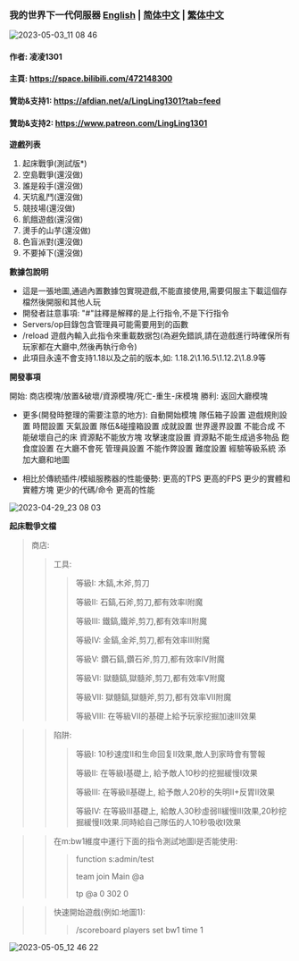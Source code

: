 ### 我的世界下一代伺服器 [English](README.md) | [简体中文](README_ZH-CN.md) | [繁体中文](README_ZH-TW.md)

![2023-05-03_11 08 46](https://user-images.githubusercontent.com/65935235/235826804-8f719e9d-361b-4ca7-82a5-b266598437b0.png)

#### 作者: 凌凌1301
#### 主頁: https://space.bilibili.com/472148300
#### 贊助&支持1: https://afdian.net/a/LingLing1301?tab=feed
#### 贊助&支持2: https://www.patreon.com/LingLing1301

**遊戲列表**
1. 起床戰爭(測試版*)
2. 空島戰爭(還沒做)
3. 誰是殺手(還沒做)
4. 天坑亂鬥(還沒做)
5. 競技場(還沒做)
6. 飢餓遊戲(還沒做)
7. 燙手的山芋(還沒做)
8. 色盲派對(還沒做)
9. 不要掉下(還沒做)

**數據包說明**
- 這是一張地圖,通過內置數據包實現遊戲,不能直接使用,需要伺服主下載這個存檔然後開服和其他人玩
- 開發者註意事項: "#"註釋是解釋的是上行指令,不是下行指令
- Servers/op目錄包含管理員可能需要用到的函數
- /reload 遊戲內輸入此指令來重載数据包(為避免錯誤,請在遊戲進行時確保所有玩家都在大廳中,然後再執行命令)
- 此項目永遠不會支持1.18以及之前的版本,如: 1.18.2\1.16.5\1.12.2\1.8.9等

**開發事項**

開始:
商店模塊/放置&破壞/資源模塊/死亡-重生-床模塊
勝利: 返回大廳模塊

- 更多(開發時整理的需要注意的地方):
自動開始模塊
隊伍箱子設置
遊戲規則設置
時間設置
天氣設置
隊伍&碰撞箱設置
成就設置
世界邊界設置
不能合成
不能破壞自己的床
資源點不能放方塊
攻擊速度設置
資源點不能生成過多物品
飽食度設置
在大廳不會死
管理員設置
不能作弊設置
難度設置
經驗等級系統
添加大廳和地圖

- 相比於傳統插件/模組服務器的性能優勢:
更高的TPS
更高的FPS
更少的實體和實體方塊
更少的代碼/命令
更高的性能

![2023-04-29_23 08 03](https://user-images.githubusercontent.com/65935235/235310518-758914ab-5888-491d-8ff8-44cc215a649f.png)

**起床戰爭文檔**

> 商店:
> 
>> 工具:
>> 
>>> 等級I: 木鎬,木斧,剪刀
>>> 
>>> 等級II: 石鎬,石斧,剪刀,都有效率I附魔
>>> 
>>> 等級III: 鐵鎬,鐵斧,剪刀,都有效率II附魔
>>> 
>>> 等級IV: 金鎬,金斧,剪刀,都有效率III附魔
>>> 
>>> 等級V: 鑽石鎬,鑽石斧,剪刀,都有效率IV附魔
>>> 
>>> 等級VI: 獄髓鎬,獄髓斧,剪刀,都有效率V附魔
>>> 
>>> 等級VII: 獄髓鎬,獄髓斧,剪刀,都有效率VII附魔
>>> 
>>> 等級VIII: 在等級VII的基礎上給予玩家挖掘加速III效果

>> 陷阱:
>> 
>>> 等級I: 10秒速度II和生命回复II效果,敵人到家時會有警報
>>> 
>>> 等級II: 在等級I基礎上, 給予敵人10秒的挖掘緩慢I效果
>>> 
>>> 等級III: 在等級II基礎上, 給予敵人20秒的失明II+反胃II效果
>>> 
>>> 等級IV: 在等級III基礎上, 給敵人30秒虛弱II緩慢III效果,20秒挖掘緩慢II效果.同時給自己隊伍的人10秒吸收I效果

>> 在m:bw1維度中運行下面的指令測試地圖I是否能使用:
>> 
>>> function s:admin/test
>>> 
>>> team join Main @a
>>> 
>>> tp @a 0 302 0

>> 快速開始遊戲(例如:地圖1):
>>> /scoreboard players set bw1 time 1

![2023-05-05_12 46 22](https://user-images.githubusercontent.com/65935235/236385069-b294f8e1-c23c-4a09-a550-81a64cd9b9b0.png)
